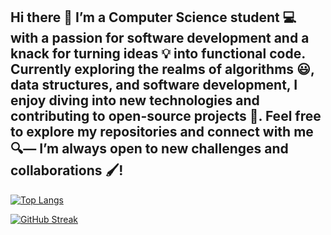 ## Hi there 👋 I’m a Computer Science student 💻 with a passion for software development and a knack for turning ideas 💡 into functional code. Currently exploring the realms of algorithms 😃, data structures, and software development, I enjoy diving into new technologies and contributing to open-source projects 🎃. Feel free to explore my repositories and connect with me 🔍— I’m always open to new challenges and collaborations 🖌!


[![Top Langs](https://github-readme-stats.vercel.app/api/top-langs/?username=mevipinmaurya&layout=donut-vertical)](https://github.com/mevipinmaurya/github-readme-stats)



[![GitHub Streak](https://github-readme-streak-stats.herokuapp.com/?user=mevipinmaurya)](https://git.io/streak-stats)

<!--
**mevipinmaurya/mevipinmaurya** is a ✨ _special_ ✨ repository because its `README.md` (this file) appears on your GitHub profile.

Here are some ideas to get you started:

- 🔭 I’m currently working on ...
- 🌱 I’m currently learning ...
- 👯 I’m looking to collaborate on ...
- 🤔 I’m looking for help with ...
- 💬 Ask me about ...
- 📫 How to reach me: ...
- 😄 Pronouns: ...
- ⚡ Fun fact: ...
-->
